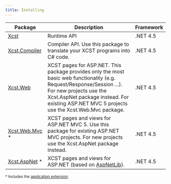 ```yaml
---
title: Installing
---
```


Package            | Description                                | Framework
------------------ | ------------------------------------------ | ---------
[Xcst][1]          | Runtime API                                | .NET 4.5
[Xcst.Compiler][2] | Compiler API. Use this package to translate your XCST programs into C# code. | .NET 4.5
[Xcst.Web][3]      | XCST pages for ASP.NET. This package provides only the most basic web functionality (e.g. Request/Response/Session ...). For new projects use the Xcst.AspNet package instead. For existing ASP.NET MVC 5 projects use the Xcst.Web.Mvc package. | .NET 4.5
[Xcst.Web.Mvc][4] \*  | XCST pages and views for ASP.NET MVC 5. Use this package for existing ASP.NET MVC projects. For new projects use the Xcst.AspNet package instead. | .NET 4.5
[Xcst.AspNet][5] \*   | XCST pages and views for ASP.NET (based on [AspNetLib][6]). | .NET 4.5

<small>* Includes the <a href="intro-for-razor-dev.html#html-helpers">application extension</a>.</small>

[1]: https://www.nuget.org/packages/Xcst
[2]: https://www.nuget.org/packages/Xcst.Compiler
[3]: https://www.nuget.org/packages/Xcst.Web
[4]: https://www.nuget.org/packages/Xcst.Web.Mvc
[5]: https://www.nuget.org/packages/Xcst.AspNet
[6]: https://github.com/maxtoroq/AspNetLib
